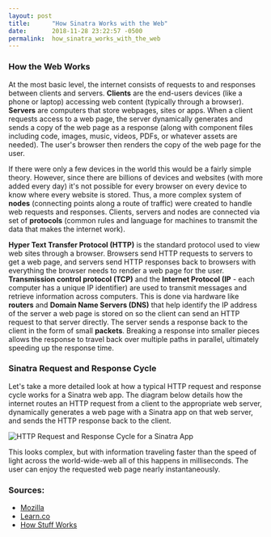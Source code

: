 ```yaml
---
layout: post
title:      "How Sinatra Works with the Web"
date:       2018-11-28 23:22:57 -0500
permalink:  how_sinatra_works_with_the_web
---
```



### How the Web Works

At the most basic level, the internet consists of requests to and responses between clients and servers. **Clients** are the end-users devices (like a phone or laptop) accessing web content (typically through a browser). **Servers** are computers that store webpages, sites or apps. When a client requests access to a web page, the server dynamically generates and sends a copy of the web page as a response (along with component files including code, images, music, videos, PDFs, or whatever assets are needed). The user's browser then renders the copy of the web page for the user.

If there were only a few devices in the world this would be a fairly simple theory. However, since there are billions of devices and websites (with more added every day) it's not possible for every browser on every device to know where every website is stored. Thus, a more complex system of **nodes** (connecting points along a route of traffic) were created to handle web requests and responses. Clients, servers and nodes are connected via set of **protocols** (common rules and language for machines to transmit the data that makes the internet work). 

**Hyper Text Transfer Protocol (HTTP)** is the standard protocol used to view web sites through a browser. Browsers send HTTP requests to servers to get a web page, and servers send HTTP responses back to browsers with everything the browser needs to render a web page for the user. **Transmission control protocol (TCP)** and the **Internet Protocol (IP** - each computer has a unique IP identifier) are used to transmit messages and retrieve information across computers. This is done via hardware like **routers** and **Domain Name Servers (DNS)** that help identify the IP address of the server a web page is stored on so the client can send an HTTP request to that server directly. The server sends a response back to the client in the form of small **packets**. Breaking a response into smaller pieces allows the response to travel back over multiple paths in parallel, ultimately speeding up the response time.


### Sinatra Request and Response Cycle
Let's take a more detailed look at how a typical HTTP request and response cycle works for a Sinatra web app. The diagram below details how the internet routes an HTTP request from a client to the appropriate web server, dynamically generates a web page with a Sinatra app on that web server, and sends the HTTP response back to the client.

![HTTP Request and Response Cycle for a Sinatra App](https://gorvog.bn.files.1drv.com/y4me4USMf7sR_Wn0crnLWSvkxAXUjuEtwxsJjimnNki6lYLj1Lt1jsMpri-XIgLYo2VhVJcr-STyEVBXbi14BC2OJsPacW8TwEcWqByKhGQDZJsG88dyAaGQoLc4NLzaYc1y5GwfKlFFmj6bjFiYcLCy2WmHmv5bAkGmRn0sy0pHapfqC0vhokUxS1RVqMQVIaBNTds1I4iGjFFB0vzkTwuXA?width=794&height=736&cropmode=none)

This looks complex, but with information traveling faster than the speed of light across the world-wide-web all of this happens in milliseconds. The user can enjoy the requested web page nearly instantaneously.



### Sources:
* [Mozilla](https://developer.mozilla.org/en-US/docs/Learn/Getting_started_with_the_web/How_the_Web_works)
* [Learn.co](https://learn.co/tracks/full-stack-web-development-v6/rack/rack-and-the-internet/how-the-internet-works)
* [How Stuff Works](https://computer.howstuffworks.com/internet/basics/internet.html)

